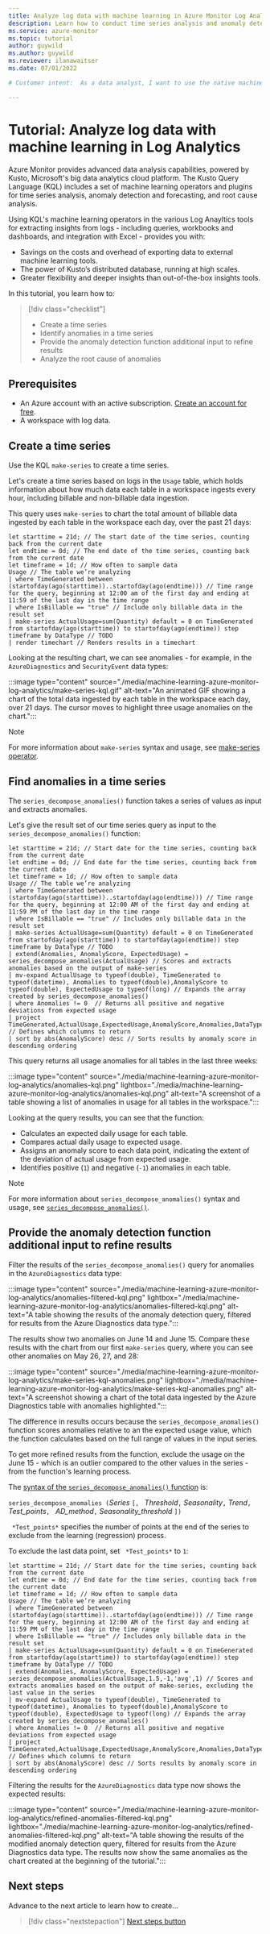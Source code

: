 ```yaml
---
title: Analyze log data with machine learning in Azure Monitor Log Analytics
description: Learn how to conduct time series analysis and anomaly detection on data in Azure Monitor Log Analytics. 
ms.service: azure-monitor
ms.topic: tutorial 
author: guywild
ms.author: guywild
ms.reviewer: ilanawaitser
ms.date: 07/01/2022

# Customer intent:  As a data analyst, I want to use the native machine learning capabilities of Log Analytics to gain insights from my log data without having to export data outside of Azure Monitor.

---
```


# Tutorial: Analyze log data with machine learning in Log Analytics 

Azure Monitor provides advanced data analysis capabilities, powered by Kusto, Microsoft's big data analytics cloud platform. The Kusto Query Language (KQL) includes a set of machine learning operators and plugins for time series analysis, anomaly detection and forecasting, and root cause analysis. 

Using KQL's machine learning operators in the various Log Anayltics tools for extracting insights from logs - including queries, workbooks and dashboards, and integration with Excel - provides you with: 

- Savings on the costs and overhead of exporting data to external machine learning tools.
- The power of Kusto’s distributed database, running at high scales.
- Greater flexibility and deeper insights than out-of-the-box insights tools.

In this tutorial, you learn how to:

> [!div class="checklist"]
> * Create a time series 
> * Identify anomalies in a time series 
> * Provide the anomaly detection function additional input to refine results
> * Analyze the root cause of anomalies

## Prerequisites

- An Azure account with an active subscription. [Create an account for free](https://azure.microsoft.com/free/?WT.mc_id=A261C142F).
- A workspace with log data.
## Create a time series 

Use the KQL `make-series` to create a time series. 

Let's create a time series based on logs in the `Usage` table, which holds information about how much data each table in a workspace ingests every hour, including billable and non-billable data ingestion.

This query uses `make-series` to chart the total amount of billable data ingested by each table in the workspace each day, over the past 21 days:

```kusto
let starttime = 21d; // The start date of the time series, counting back from the current date
let endtime = 0d; // The end date of the time series, counting back from the current date
let timeframe = 1d; // How often to sample data
Usage // The table we’re analyzing
| where TimeGenerated between (startofday(ago(starttime))..startofday(ago(endtime))) // Time range for the query, beginning at 12:00 am of the first day and ending at 11:59 of the last day in the time range
| where IsBillable == "true" // Include only billable data in the result set
| make-series ActualUsage=sum(Quantity) default = 0 on TimeGenerated from startofday(ago(starttime)) to startofday(ago(endtime)) step timeframe by DataType // TODO
| render timechart // Renders results in a timechart
``` 

Looking at the resulting chart, we can see anomalies - for example, in the `AzureDiagnostics` and `SecurityEvent` data types: 

:::image type="content" source="./media/machine-learning-azure-monitor-log-analytics/make-series-kql.gif" alt-text="An animated GIF showing a chart of the total data ingested by each table in the workspace each day, over 21 days. The cursor moves to highlight three usage anomalies on the chart."::: 

> [!NOTE]
> For more information about `make-series` syntax and usage, see [make-series operator](/azure/data-explorer/kusto/query/make-seriesoperator).

## Find anomalies in a time series

The `series_decompose_anomalies()` function takes a series of values as input and extracts anomalies.

Let's give the result set of our time series query as input to the `series_decompose_anomalies()` function:  

```kusto
let starttime = 21d; // Start date for the time series, counting back from the current date
let endtime = 0d; // End date for the time series, counting back from the current date
let timeframe = 1d; // How often to sample data
Usage // The table we’re analyzing
| where TimeGenerated between (startofday(ago(starttime))..startofday(ago(endtime))) // Time range for the query, beginning at 12:00 AM of the first day and ending at 11:59 PM of the last day in the time range
| where IsBillable == "true" // Includes only billable data in the result set
| make-series ActualUsage=sum(Quantity) default = 0 on TimeGenerated from startofday(ago(starttime)) to startofday(ago(endtime)) step timeframe by DataType // TODO
| extend(Anomalies, AnomalyScore, ExpectedUsage) = series_decompose_anomalies(ActualUsage) // Scores and extracts anomalies based on the output of make-series 
| mv-expand ActualUsage to typeof(double), TimeGenerated to typeof(datetime), Anomalies to typeof(double),AnomalyScore to typeof(double), ExpectedUsage to typeof(long) // Expands the array created by series_decompose_anomalies()
| where Anomalies != 0  // Returns all positive and negative deviations from expected usage
| project TimeGenerated,ActualUsage,ExpectedUsage,AnomalyScore,Anomalies,DataType // Defines which columns to return 
| sort by abs(AnomalyScore) desc // Sorts results by anomaly score in descending ordering
```

This query returns all usage anomalies for all tables in the last three weeks:

:::image type="content" source="./media/machine-learning-azure-monitor-log-analytics/anomalies-kql.png" lightbox="./media/machine-learning-azure-monitor-log-analytics/anomalies-kql.png" alt-text="A screenshot of a table showing a list of anomalies in usage for all tables in the workspace."::: 

Looking at the query results, you can see that the function: 

- Calculates an expected daily usage for each table.
- Compares actual daily usage to expected usage.
- Assigns an anomaly score to each data point, indicating the extent of the deviation of actual usage from expected usage.
- Identifies positive (`1`) and negative (`-1`) anomalies in each table.    

> [!NOTE]
> For more information about `series_decompose_anomalies()` syntax and usage, see [`series_decompose_anomalies()`](/azure/data-explorer/kusto/query/series-decompose-anomaliesfunction).

## Provide the anomaly detection function additional input to refine results

Filter the results of the `series_decompose_anomalies()` query for anomalies in the `AzureDiagnostics` data type:

:::image type="content" source="./media/machine-learning-azure-monitor-log-analytics/anomalies-filtered-kql.png" lightbox="./media/machine-learning-azure-monitor-log-analytics/anomalies-filtered-kql.png" alt-text="A table showing the results of the anomaly detection query, filtered for results from the Azure Diagnostics data type."::: 

The results show two anomalies on June 14 and June 15. Compare these results with the chart from our first `make-series` query, where you can see other anomalies on May 26, 27, and 28:

:::image type="content" source="./media/machine-learning-azure-monitor-log-analytics/make-series-kql-anomalies.png" lightbox="./media/machine-learning-azure-monitor-log-analytics/make-series-kql-anomalies.png" alt-text="A screenshot showing a chart of the total data ingested by the Azure Diagnostics table with anomalies highlighted."::: 

The difference in results occurs because the `series_decompose_anomalies()` function scores anomalies relative to an the expected usage value, which the function calculates based on the full range of values in the input series.

To get more refined results from the function, exclude the usage on the June 15 - which is an outlier compared to the other values in the series - from the function's learning process.

The [syntax of the `series_decompose_anomalies()` function](/azure/data-explorer/kusto/query/series-decompose-anomaliesfunction) is:

`series_decompose_anomalies (`*Series* `[, ` *Threshold*`,` *Seasonality*`,` *Trend*`, ` *Test_points*`, ` *AD_method*`,` *Seasonality_threshold* `])`

` *Test_points*` specifies the number of points at the end of the series to exclude from the learning (regression) process. 

To exclude the last data point, set ` *Test_points*` to `1`: 

```kusto
let starttime = 21d; // Start date for the time series, counting back from the current date
let endtime = 0d; // End date for the time series, counting back from the current date
let timeframe = 1d; // How often to sample data
Usage // The table we’re analyzing
| where TimeGenerated between (startofday(ago(starttime))..startofday(ago(endtime))) // Time range for the query, beginning at 12:00 AM of the first day and ending at 11:59 PM of the last day in the time range
| where IsBillable == "true" // Includes only billable data in the result set
| make-series ActualUsage=sum(Quantity) default = 0 on TimeGenerated from startofday(ago(starttime)) to startofday(ago(endtime)) step timeframe by DataType // TODO
| extend(Anomalies, AnomalyScore, ExpectedUsage) = series_decompose_anomalies(ActualUsage,1.5,-1,'avg',1) // Scores and extracts anomalies based on the output of make-series, excluding the last value in the series 
| mv-expand ActualUsage to typeof(double), TimeGenerated to typeof(datetime), Anomalies to typeof(double),AnomalyScore to typeof(double), ExpectedUsage to typeof(long) // Expands the array created by series_decompose_anomalies()
| where Anomalies != 0  // Returns all positive and negative deviations from expected usage
| project TimeGenerated,ActualUsage,ExpectedUsage,AnomalyScore,Anomalies,DataType // Defines which columns to return 
| sort by abs(AnomalyScore) desc // Sorts results by anomaly score in descending ordering
```

Filtering the results for the `AzureDiagnostics` data type now shows the expected results:

:::image type="content" source="./media/machine-learning-azure-monitor-log-analytics/refined-anomalies-filtered-kql.png" lightbox="./media/machine-learning-azure-monitor-log-analytics/refined-anomalies-filtered-kql.png" alt-text="A table showing the results of the modified anomaly detection query, filtered for results from the Azure Diagnostics data type. The results now show the same anomalies as the chart created at the beginning of the tutorial."::: 




<!-- 6. Clean up resources
Required. If resources were created during the tutorial. If no resources were created, 
state that there are no resources to clean up in this section.
-->

## Next steps

Advance to the next article to learn how to create...
> [!div class="nextstepaction"]
> [Next steps button]()